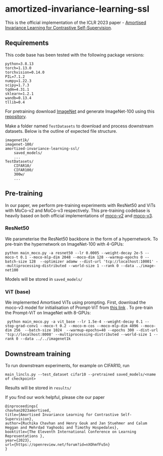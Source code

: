 # amortized-invariance-learning-ssl

This is the official implementation of the ICLR 2023 paper - [Amortised Invariance Learning for Contrastive Self-Supervision](https://arxiv.org/abs/2302.12712). 

## Requirements
This code base has been tested with the following package versions:

```
python=3.8.13
torch=1.13.0
torchvision=0.14.0
PIL=7.1.2
numpy=1.22.3
scipy=1.7.3
tqdm=4.31.1
sklearn=1.2.1
wandb=0.13.4
tllib=0.4
```

For pretraining download [ImageNet](https://www.image-net.org) and generate ImageNet-100 using this [repository](https://github.com/danielchyeh/ImageNet-100-Pytorch). 

Make a folder named ```TestDatasets``` to download and process downstream datasets. Below is the outline of expected file structure. 

```
imagenet1k/
imagenet-100/
amortized-invariance-learning-ssl/
    saved_models/
    ...
TestDatasets/
    CIFAR10/
    CIFAR100/
    300w/
    ...
```

## Pre-training

In our paper, we perform pre-training experiments with ResNet50 and ViTs with MoCo-v2 and MoCo-v3 respectively. This pre-training codebase is heavily based on both official implementations of [moco-v2](https://github.com/facebookresearch/moco) and [moco-v3](https://github.com/facebookresearch/moco-v3). 


### ResNet50

We parameterise the ResNet50 backbone in the form of a hypernetwork. To pre-train the hypernetwork on ImageNet-100 with 4-GPUs:

```
python main_moco.py -a resnet50 --lr 0.0005 --weight-decay 2e-5 --moco-t 0.1 --moco-mlp-dim 2048 --moco-dim 128 --warmup-epochs 0 --batch-size 128  --optimizer adamw --dist-url 'tcp://localhost:10001' --multiprocessing-distributed --world-size 1 --rank 0 --data ../image-net100 
```

Models will be stored in ```saved_models/```

### ViT (base)

We implemented Amortised ViTs using prompting. First, download the moco-v3 model for initialisation of Prompt-ViT from [this link](https://dl.fbaipublicfiles.com/moco-v3/vit-b-300ep/vit-b-300ep.pth.tar) . To pre-train the Prompt-ViT on ImageNet with 8-GPUs:
```
 python main_moco.py -a vit_base --lr 1.5e-4 --weight-decay 0.1 --stop-grad-conv1 --moco-t 0.2 --moco-m-cos --moco-mlp-dim 4096 --moco-dim 256  --batch-size 1024  --warmup-epochs=40 --epochs 300 --dist-url 'tcp://localhost:8008' --multiprocessing-distributed --world-size 1 --rank 0 --data ../../imagenet1k
```

## Downstream training

To run downstream experiments, for example on CIFAR10, run 
```
main_lincls.py --test_dataset cifar10 --pretrained saved_models/<name of checkpoint> 
```
Results will be stored in ```results/```


If you find our work helpful, please cite our paper
```
@inproceedings{
chavhan2023amortised,
title={Amortised Invariance Learning for Contrastive Self-Supervision},
author={Ruchika Chavhan and Henry Gouk and Jan Stuehmer and Calum Heggan and Mehrdad Yaghoobi and Timothy Hospedales},
booktitle={The Eleventh International Conference on Learning Representations },
year={2023},
url={https://openreview.net/forum?id=nXOhmfFu5n}
}
```




